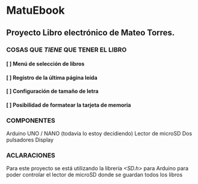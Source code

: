 # MatuEbook
## Proyecto Libro electrónico de Mateo Torres.

### COSAS QUE **_TIENE_** QUE TENER EL LIBRO
#### [ ] Menú de selección de libros
#### [ ] Registro de la última página leída
#### [ ] Configuración de tamaño de letra
#### [ ] Posibilidad de formatear la tarjeta de memoria

### COMPONENTES
Arduino UNO / NANO (todavía lo estoy decidiendo)
Lector de microSD
Dos pulsadores
Display

### ACLARACIONES
Para este proyecto se está utilizando la librería _<SD.h>_ para Arduino para poder controlar el lector de microSD donde se guardan todos los libros
